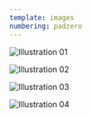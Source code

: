 ```yaml
---
template: images
numbering: padzero
---
```


![Illustration 01](../../_Images/v09/Illust01.jpg#.insert)

![Illustration 02](../../_Images/v09/Illust02.jpg#.insert)

![Illustration 03](../../_Images/v09/Illust03.jpg#.insert)

![Illustration 04](../../_Images/v09/Illust04.png#.insert)
